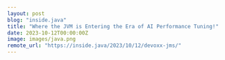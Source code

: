```yaml
---
layout: post
blog: "inside.java"
title: "Where the JVM is Entering the Era of AI Performance Tuning!"
date: 2023-10-12T00:00:00Z
image: images/java.png
remote_url: "https://inside.java/2023/10/12/devoxx-jms/"
---
```

